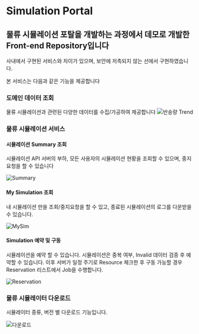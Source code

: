 # Simulation Portal
## 물류 시뮬레이션 포탈을 개발하는 과정에서 데모로 개발한 Front-end Repository입니다

사내에서 구현된 서비스와 차이가 있으며, 보안에 저촉되지 않는 선에서 구현하였습니다.

본 서비스는 다음과 같은 기능을 제공합니다

### 도메인 데이터 조회
물류 시뮬레이션과 관련된 다양한 데이터를 수집/가공하여 제공합니다
![반송량 Trend](https://user-images.githubusercontent.com/66378928/158270086-1a966ec7-8c4b-49ce-b05c-f8d71bcdaf33.png)


### 물류 시뮬레이션 서비스
#### 시뮬레이션 Summary 조회
시뮬레이션 API 서버의 부하, 모든 사용자의 시뮬레이션 현황을 조회할 수 있으며, 중지 요청을 할 수 있습니다

![Summary](https://user-images.githubusercontent.com/66378928/158270062-7ebfdbc1-fafb-4bfe-9881-addee03b884b.png)

#### My Simulation 조회
내 시뮬레이션 만을 조회/중지요청을 할 수 있고, 종료된 시뮬레이션의 로그를 다운받을 수 있습니다.

![MySim](https://user-images.githubusercontent.com/66378928/158270073-b6d03bb6-8a97-4a0c-b077-eafda235adb1.png)


#### Simulation 예약 및 구동
시뮬레이션을 예약 할 수 있습니다. 시뮬레이션은 중복 여부, Invalid 데이터 검증 후 예약할 수 있습니다.
이후 서버가 일정 주기로 Resource 체크한 후 구동 가능할 경우 Reservation 리스트에서 Job을 수행합니다.

![Reservation](https://user-images.githubusercontent.com/66378928/158270049-8b59c94e-69af-4ea7-98d9-b72ee2d74502.png)


### 물류 시뮬레이터 다운로드
시뮬레이터 종류, 버전 별 다운로드 기능입니다.

![다운로드](https://user-images.githubusercontent.com/66378928/158270029-76b9cc6a-a084-4746-b6cc-86ccfc27ffe5.png)
